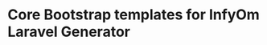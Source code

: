 Core Bootstrap templates for InfyOm Laravel Generator
======================================================
